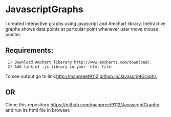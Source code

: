 # JavascriptGraphs
I created  Interactive  graphs using javascript and Amchart library.
Inetractive graphs shows data points at partcular point whenever user move mouse pointer.

Requirements:
-----------------------------
     1) Download Amchart liberary http://www.amcharts.com/download/.
     2) Add link of .js library in your  html file. 
     
To see output go to link:http://manpreet9112.github.io/JavascriptGraphs     
    
OR
--------------------------
Clone this repository https://github.com/manpreet9112/JavascriptGraphs and
run its html file in browser.

